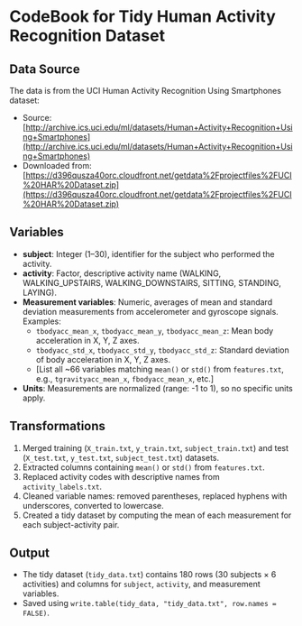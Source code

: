 # CodeBook for Tidy Human Activity Recognition Dataset

## Data Source
The data is from the UCI Human Activity Recognition Using Smartphones dataset:
- Source: [http://archive.ics.uci.edu/ml/datasets/Human+Activity+Recognition+Using+Smartphones](http://archive.ics.uci.edu/ml/datasets/Human+Activity+Recognition+Using+Smartphones)
- Downloaded from: [https://d396qusza40orc.cloudfront.net/getdata%2Fprojectfiles%2FUCI%20HAR%20Dataset.zip](https://d396qusza40orc.cloudfront.net/getdata%2Fprojectfiles%2FUCI%20HAR%20Dataset.zip)

## Variables
- **subject**: Integer (1–30), identifier for the subject who performed the activity.
- **activity**: Factor, descriptive activity name (WALKING, WALKING_UPSTAIRS, WALKING_DOWNSTAIRS, SITTING, STANDING, LAYING).
- **Measurement variables**: Numeric, averages of mean and standard deviation measurements from accelerometer and gyroscope signals. Examples:
  - `tbodyacc_mean_x`, `tbodyacc_mean_y`, `tbodyacc_mean_z`: Mean body acceleration in X, Y, Z axes.
  - `tbodyacc_std_x`, `tbodyacc_std_y`, `tbodyacc_std_z`: Standard deviation of body acceleration in X, Y, Z axes.
  - [List all ~66 variables matching `mean()` or `std()` from `features.txt`, e.g., `tgravityacc_mean_x`, `fbodyacc_mean_x`, etc.]
- **Units**: Measurements are normalized (range: -1 to 1), so no specific units apply.

## Transformations
1. Merged training (`X_train.txt`, `y_train.txt`, `subject_train.txt`) and test (`X_test.txt`, `y_test.txt`, `subject_test.txt`) datasets.
2. Extracted columns containing `mean()` or `std()` from `features.txt`.
3. Replaced activity codes with descriptive names from `activity_labels.txt`.
4. Cleaned variable names: removed parentheses, replaced hyphens with underscores, converted to lowercase.
5. Created a tidy dataset by computing the mean of each measurement for each subject-activity pair.

## Output
- The tidy dataset (`tidy_data.txt`) contains 180 rows (30 subjects × 6 activities) and columns for `subject`, `activity`, and measurement variables.
- Saved using `write.table(tidy_data, "tidy_data.txt", row.names = FALSE)`.

